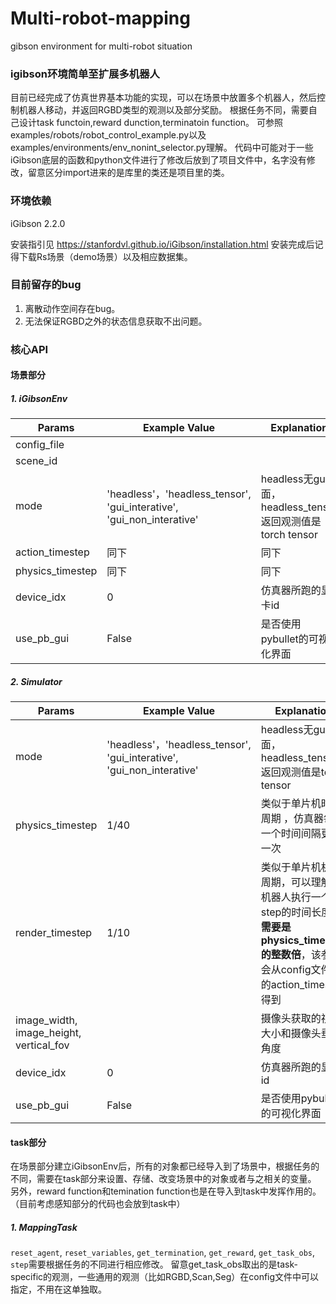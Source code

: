 # Multi-robot-mapping
gibson environment for multi-robot situation

### igibson环境简单至扩展多机器人
目前已经完成了仿真世界基本功能的实现，可以在场景中放置多个机器人，然后控制机器人移动，并返回RGBD类型的观测以及部分奖励。
根据任务不同，需要自己设计task functoin,reward dunction,terminatoin function。
可参照examples/robots/robot_control_example.py以及examples/environments/env_nonint_selector.py理解。
代码中可能对于一些iGibson底层的函数和python文件进行了修改后放到了项目文件中，名字没有修改，留意区分import进来的是库里的类还是项目里的类。

### 环境依赖
iGibson 2.2.0 

安装指引见 https://stanfordvl.github.io/iGibson/installation.html
安装完成后记得下载Rs场景（demo场景）以及相应数据集。

### 目前留存的bug
1. 离散动作空间存在bug。
2. 无法保证RGBD之外的状态信息获取不出问题。

### 核心API
#### 场景部分
##### 1. iGibsonEnv
| Params | Example Value | Explanation |
| ----------| ------------- | ----------- |
|config_file | | |
|scene_id | | |
| mode  | 'headless'，'headless_tensor', 'gui_interative', 'gui_non_interative'  | headless无gui界面，headless_tensor返回观测值是torch tensor |
|action_timestep |同下 |同下 |
|physics_timestep |同下 |同下 |
|device_idx|0|仿真器所跑的显卡id|
|use_pb_gui|False|是否使用pybullet的可视化界面|


##### 2. Simulator
| Params | Example Value | Explanation |
| ----------| ------------- | ----------- |
| mode  | 'headless'，'headless_tensor', 'gui_interative', 'gui_non_interative'  | headless无gui界面，headless_tensor返回观测值是torch tensor |
| physics_timestep  | 1/40  | 类似于单片机时钟周期 ，仿真器每隔一个时间间隔更新一次 |
| render_timestep| 1/10 |类似于单片机机器周期，可以理解为机器人执行一个step的时间长度，**需要是physics_timestep的整数倍**，该参数会从config文件中的action_timestep得到|
|image_width, image_height, vertical_fov||摄像头获取的视野大小和摄像头垂直角度|
|device_idx|0|仿真器所跑的显卡id|
|use_pb_gui|False|是否使用pybullet的可视化界面|

#### task部分
在场景部分建立iGibsonEnv后，所有的对象都已经导入到了场景中，根据任务的不同，需要在task部分来设置、存储、改变场景中的对象或者与之相关的变量。
另外，reward function和temination function也是在导入到task中发挥作用的。（目前考虑感知部分的代码也会放到task中）
##### 1. MappingTask
 `reset_agent`, `reset_variables`, `get_termination`, `get_reward`, `get_task_obs`, `step`需要根据任务的不同进行相应修改。
 留意get_task_obs取出的是task-specific的观测，一些通用的观测（比如RGBD,Scan,Seg）在config文件中可以指定，不用在这单独取。


